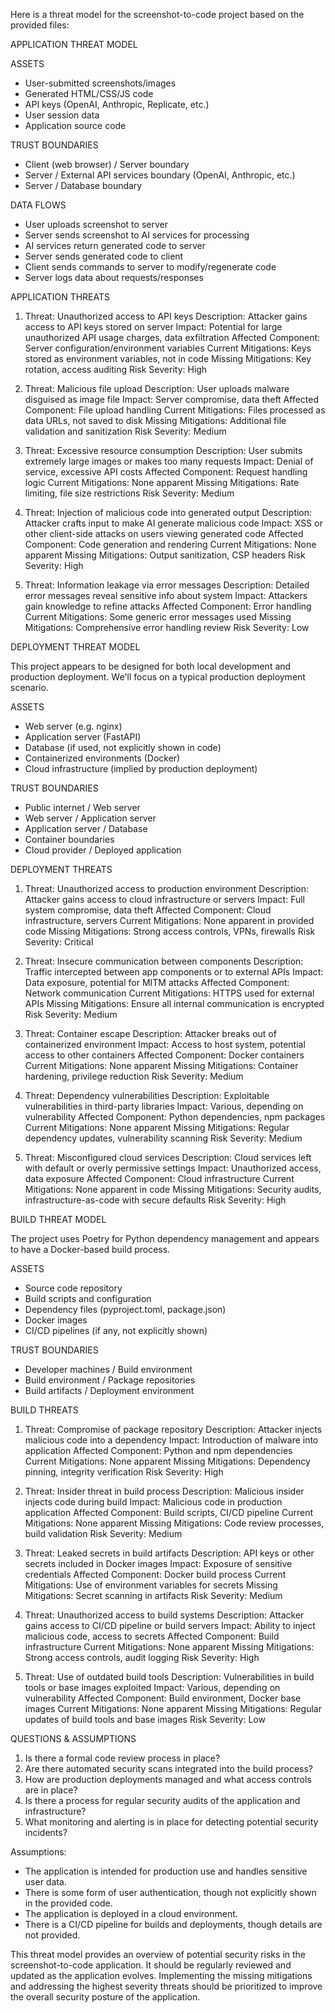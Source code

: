 Here is a threat model for the screenshot-to-code project based on the provided files:

APPLICATION THREAT MODEL

ASSETS
- User-submitted screenshots/images
- Generated HTML/CSS/JS code
- API keys (OpenAI, Anthropic, Replicate, etc.)
- User session data
- Application source code

TRUST BOUNDARIES
- Client (web browser) / Server boundary
- Server / External API services boundary (OpenAI, Anthropic, etc.)
- Server / Database boundary

DATA FLOWS
- User uploads screenshot to server
- Server sends screenshot to AI services for processing
- AI services return generated code to server
- Server sends generated code to client
- Client sends commands to server to modify/regenerate code
- Server logs data about requests/responses

APPLICATION THREATS

1. Threat: Unauthorized access to API keys
   Description: Attacker gains access to API keys stored on server
   Impact: Potential for large unauthorized API usage charges, data exfiltration
   Affected Component: Server configuration/environment variables
   Current Mitigations: Keys stored as environment variables, not in code
   Missing Mitigations: Key rotation, access auditing
   Risk Severity: High

2. Threat: Malicious file upload
   Description: User uploads malware disguised as image file
   Impact: Server compromise, data theft
   Affected Component: File upload handling
   Current Mitigations: Files processed as data URLs, not saved to disk
   Missing Mitigations: Additional file validation and sanitization
   Risk Severity: Medium

3. Threat: Excessive resource consumption
   Description: User submits extremely large images or makes too many requests
   Impact: Denial of service, excessive API costs
   Affected Component: Request handling logic
   Current Mitigations: None apparent
   Missing Mitigations: Rate limiting, file size restrictions
   Risk Severity: Medium

4. Threat: Injection of malicious code into generated output
   Description: Attacker crafts input to make AI generate malicious code
   Impact: XSS or other client-side attacks on users viewing generated code
   Affected Component: Code generation and rendering
   Current Mitigations: None apparent
   Missing Mitigations: Output sanitization, CSP headers
   Risk Severity: High

5. Threat: Information leakage via error messages
   Description: Detailed error messages reveal sensitive info about system
   Impact: Attackers gain knowledge to refine attacks
   Affected Component: Error handling
   Current Mitigations: Some generic error messages used
   Missing Mitigations: Comprehensive error handling review
   Risk Severity: Low

DEPLOYMENT THREAT MODEL

This project appears to be designed for both local development and production deployment. We'll focus on a typical production deployment scenario.

ASSETS
- Web server (e.g. nginx)
- Application server (FastAPI)
- Database (if used, not explicitly shown in code)
- Containerized environments (Docker)
- Cloud infrastructure (implied by production deployment)

TRUST BOUNDARIES
- Public internet / Web server
- Web server / Application server
- Application server / Database
- Container boundaries
- Cloud provider / Deployed application

DEPLOYMENT THREATS

1. Threat: Unauthorized access to production environment
   Description: Attacker gains access to cloud infrastructure or servers
   Impact: Full system compromise, data theft
   Affected Component: Cloud infrastructure, servers
   Current Mitigations: None apparent in provided code
   Missing Mitigations: Strong access controls, VPNs, firewalls
   Risk Severity: Critical

2. Threat: Insecure communication between components
   Description: Traffic intercepted between app components or to external APIs
   Impact: Data exposure, potential for MITM attacks
   Affected Component: Network communication
   Current Mitigations: HTTPS used for external APIs
   Missing Mitigations: Ensure all internal communication is encrypted
   Risk Severity: Medium

3. Threat: Container escape
   Description: Attacker breaks out of containerized environment
   Impact: Access to host system, potential access to other containers
   Affected Component: Docker containers
   Current Mitigations: None apparent
   Missing Mitigations: Container hardening, privilege reduction
   Risk Severity: Medium

4. Threat: Dependency vulnerabilities
   Description: Exploitable vulnerabilities in third-party libraries
   Impact: Various, depending on vulnerability
   Affected Component: Python dependencies, npm packages
   Current Mitigations: None apparent
   Missing Mitigations: Regular dependency updates, vulnerability scanning
   Risk Severity: Medium

5. Threat: Misconfigured cloud services
   Description: Cloud services left with default or overly permissive settings
   Impact: Unauthorized access, data exposure
   Affected Component: Cloud infrastructure
   Current Mitigations: None apparent in code
   Missing Mitigations: Security audits, infrastructure-as-code with secure defaults
   Risk Severity: High

BUILD THREAT MODEL

The project uses Poetry for Python dependency management and appears to have a Docker-based build process.

ASSETS
- Source code repository
- Build scripts and configuration
- Dependency files (pyproject.toml, package.json)
- Docker images
- CI/CD pipelines (if any, not explicitly shown)

TRUST BOUNDARIES
- Developer machines / Build environment
- Build environment / Package repositories
- Build artifacts / Deployment environment

BUILD THREATS

1. Threat: Compromise of package repository
   Description: Attacker injects malicious code into a dependency
   Impact: Introduction of malware into application
   Affected Component: Python and npm dependencies
   Current Mitigations: None apparent
   Missing Mitigations: Dependency pinning, integrity verification
   Risk Severity: High

2. Threat: Insider threat in build process
   Description: Malicious insider injects code during build
   Impact: Malicious code in production application
   Affected Component: Build scripts, CI/CD pipeline
   Current Mitigations: None apparent
   Missing Mitigations: Code review processes, build validation
   Risk Severity: Medium

3. Threat: Leaked secrets in build artifacts
   Description: API keys or other secrets included in Docker images
   Impact: Exposure of sensitive credentials
   Affected Component: Docker build process
   Current Mitigations: Use of environment variables for secrets
   Missing Mitigations: Secret scanning in artifacts
   Risk Severity: Medium

4. Threat: Unauthorized access to build systems
   Description: Attacker gains access to CI/CD pipeline or build servers
   Impact: Ability to inject malicious code, access to secrets
   Affected Component: Build infrastructure
   Current Mitigations: None apparent
   Missing Mitigations: Strong access controls, audit logging
   Risk Severity: High

5. Threat: Use of outdated build tools
   Description: Vulnerabilities in build tools or base images exploited
   Impact: Various, depending on vulnerability
   Affected Component: Build environment, Docker base images
   Current Mitigations: None apparent
   Missing Mitigations: Regular updates of build tools and base images
   Risk Severity: Low

QUESTIONS & ASSUMPTIONS

1. Is there a formal code review process in place?
2. Are there automated security scans integrated into the build process?
3. How are production deployments managed and what access controls are in place?
4. Is there a process for regular security audits of the application and infrastructure?
5. What monitoring and alerting is in place for detecting potential security incidents?

Assumptions:
- The application is intended for production use and handles sensitive user data.
- There is some form of user authentication, though not explicitly shown in the provided code.
- The application is deployed in a cloud environment.
- There is a CI/CD pipeline for builds and deployments, though details are not provided.

This threat model provides an overview of potential security risks in the screenshot-to-code application. It should be regularly reviewed and updated as the application evolves. Implementing the missing mitigations and addressing the highest severity threats should be prioritized to improve the overall security posture of the application.
